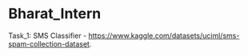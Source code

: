 # Bharat_Intern

Task_1: SMS Classifier - https://www.kaggle.com/datasets/uciml/sms-spam-collection-dataset.  
